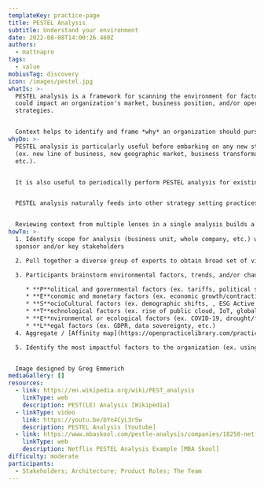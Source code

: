 ```yaml
---
templateKey: practice-page
title: PESTEL Analysis
subtitle: Understand your environment
date: 2022-08-08T14:00:26.460Z
authors:
  - mattnapro
tags:
  - value
mobiusTag: discovery
icon: /images/pestel.jpg
whatIs: >-
  PESTEL analysis is a framework for scanning the environment for factors that
  could impact an organization's market, business position, and/or operational
  strategies.


  Context helps to identify and frame *why* an organization should pursue a particular strategy.
whyDo: >-
  PESTEL analysis is particularly useful before embarking on any new strategy
  (ex. new line of business, new geographic market, business transformation,
  etc.).  


  It is also useful to periodically perform PESTEL analysis for existing business lines and/or markets.  Changes in the environment may present new opportunities (or threats!) to existing operations.


  PESTEL analysis naturally feeds into other strategy setting practices like SWOT Analysis, Five Forces Analysis, and/or [Target Outcomes](https://openpracticelibrary.com/practice/target-outcomes/).


  Reviewing context from multiple lenses in a single analysis builds a shared understanding that individuals may not understand otherwise.  (Ex. business staff understand technology trends, technical staff understand economic factors, etc.)
howTo: >-
  1. Identify scope for analysis (business unit, whole company, etc.) with a
  sponsor and/or key stakeholders

  2. Pull together a diverse group of experts to obtain broad set of viewpoints (ex. mix of business, marketing, product, operations, and technical staff)

  3. Participants brainstorm environmental factors, trends, and/or changes from the following six lenses:

     * **P**olitical and governmental factors (ex. tariffs, political stability, etc.)
     * **E**conomic and monetary factors (ex. economic growth/contraction, inflation, price sensitivity, etc.)
     * **S**ocioCultural factors (ex. demographic shifts, , ESG Active investors, etc.)
     * **T**echnological factors (ex. rise of public cloud, IoT, global connectivity, new security threats, etc.)
     * **E**nvironmental or ecological factors (ex. COVID-19, drought/flooding, etc.)
     * **L**egal factors (ex. GDPR, data sovereignty, etc.)
  4. Aggregate / [Affinity map](https://openpracticelibrary.com/practice/affinity-mapping/) similar factors.  Discuss/restate all factors to ensure all participants share understanding.

  5. Identify the most impactful factors to the organization (ex. using dot voting)


  Image designed by Greg Emmerich
mediaGallery: []
resources:
  - link: https://en.wikipedia.org/wiki/PEST_analysis
    linkType: web
    description: PEST(LE) Analysis [Wikipedia]
  - linkType: video
    link: https://youtu.be/bYn4CyL3r5w
    description: PESTEL Analysis [Youtube]
  - link: https://www.mbaskool.com/pestle-analysis/companies/18258-netflix.html
    linkType: web
    description: Netflix PESTEL Analysis Example [MBA Skool]
difficulty: moderate
participants:
  - Stakeholders; Architecture; Product Roles; The Team
---
```

